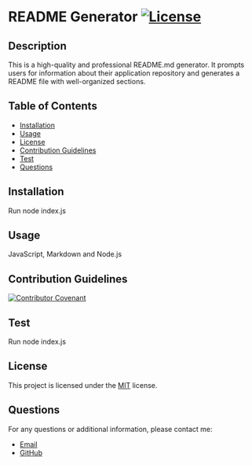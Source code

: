 # README Generator [![License](https://img.shields.io/badge/license-MIT-blue.svg)](https://opensource.org/licenses/MIT)

  ## Description

  This is a high-quality and professional README.md generator. It prompts users for information about their application repository and generates a README file with well-organized sections.

## Table of Contents

- [Installation](#installation)
- [Usage](#usage)
- [License](#license)
- [Contribution Guidelines](##contribution-guidelines)
- [Test](#test)
- [Questions](#questions)

## Installation

Run node index.js

## Usage

JavaScript, Markdown and Node.js

## Contribution Guidelines

[![Contributor Covenant](https://img.shields.io/badge/Contributor%20Covenant-2.1-4baaaa.svg)](code_of_conduct.md)

## Test

Run node index.js

## License

This project is licensed under the [MIT](https://opensource.org/licenses/MIT) license.

## Questions

For any questions or additional information, please contact me:
  - [Email](mailto:mariam.miladd@gmail.com?subject=[GitHub]%20Dev%20Connect)
  - [GitHub](https://github.com/mariamdawood)

